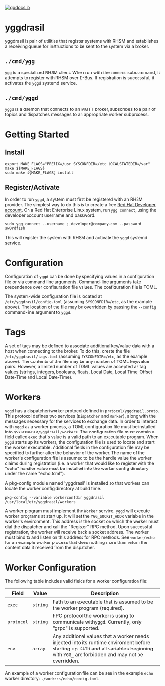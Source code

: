 [![godocs.io](https://godocs.io/github.com/RedHatInsights/yggdrasil?status.svg)](https://godocs.io/github.com/RedHatInsights/yggdrasil)

# yggdrasil

yggdrasil is pair of utilities that register systems with RHSM and establishes
a receiving queue for instructions to be sent to the system via a broker.

## `./cmd/ygg`

`ygg` is a specialized RHSM client. When run with the `connect` subcommand, it
attempts to register with RHSM over D-Bus. If registration is successful, it
activates the `yggd` systemd service.

## `./cmd/yggd`

`yggd` is a daemon that connects to an MQTT broker, subscribes to a pair of
topics and dispatches messages to an appropriate worker subprocess.

# Getting Started

## Install

```
export MAKE_FLAGS="PREFIX=/usr SYSCONFDIR=/etc LOCALSTATEDIR=/var"
make ${MAKE_FLAGS}
sudo make ${MAKE_FLAGS} install
```

## Register/Activate

In order to run `yggd`, a system must first be registered with an RHSM provider.
The simplest way to do this is to create a free [Red Hat Developer
account](https://developers.redhat.com/register). On a Red Hat Enterprise Linux
system, run `ygg connect`, using the developer account username and password.

```
sudo ygg connect --username j_developer@company.com --password sw0rdf1sh
```

This will register the system with RHSM and activate the `yggd` systemd service.

# Configuration

Configuration of `yggd` can be done by specifying values in a configuration file
or via command line arguments. Command-line arguments take precendence over
configuration file values. The configuration file is [TOML](https://toml.io).

The system-wide configuration file is located at `/etc/yggdrasil/config.toml` 
(assuming `SYSCONFDIR=/etc`, as the example above). The location of the file may
be overridden by passing the `--config` command-line argument to `yggd`.

# Tags

A set of tags may be defined to associate additional key/value data with a host
when connecting to the broker. To do this, create the file
`/etc/yggdrasil/tags.toml` (assuming `SYSCONFDIR=/etc`, as the example above).
The contents of the file may be any number of TOML key/value pairs. However, a
limited number of TOML values are accepted as tag values (strings, integers,
booleans, floats, Local Date, Local Time, Offset Date-Time and Local Date-Time).

# Workers

`yggd` has a dispatcher/worker protocol defined in `protocol/yggdrasil.proto`.
This protocol defines two services (`Dispatcher` and `Worker`), along with the
messages necessary for the services to exchange data. In order to interact with
`yggd` as a worker process, a TOML configuration file must be installed into
`$SYSCONFDIR/yggdrasil/workers`. The configuration file must contain a field
called `exec` that's value is a valid path to an executable program. When `yggd`
starts up its workers, the configuration file is used to locate and start the
worker executable. Additional fields in the configuration file may be specified
to further alter the behavior of the worker. The name of the worker's
configuration file is assumed to be the handle value the worker claims during
registration (i.e. a worker that would like to register with the "echo" handler
value must be installed into the worker config directory under the name
"echo.toml").

A pkg-config module named 'yggdrasil' is installed so that workers can locate
the worker config directory at build time.

```
pkg-config --variable workerconfdir yggdrasil
/usr/local/etc/yggdrasil/workers
```

A worker program must implement the `Worker` service. `yggd` will execute
worker programs at start up. It will set the `YGG_SOCKET_ADDR` variable in the
worker's environment. This address is the socket on which the worker must dial
the dispatcher and call the "Register" RPC method. Upon successful registration,
the worker will receive back a socket address. The worker must bind to and
listen on this address for RPC methods. See `worker/echo` for an example worker
process that does nothing more than return the content data it received from the
dispatcher.

# Worker Configuration

The following table includes valid fields for a worker configuration file:

| **Field**  | **Value** | **Description** |
| ---------- | --------- | --------------- |
| `exec`     | `string`  | Path to an executable that is assumed to be the worker program (required). |
| `protocol` | `string`  | RPC protocol the worker is using to communicate with`yggd`. Currently, only "grpc" is supported. |
| `env`      | `array`   | Any additional values that a worker needs injected into its runtime enviroment before starting up. `PATH` and all variables beginning with `YGG_` are forbidden and may not be overridden. |

An example of a worker configuration file can be see in the example `echo`
worker directory: `./workers/echo/config.toml`.
